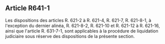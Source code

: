 Article R641-1
----
Les dispositions des articles R. 621-2 à R. 621-4, R. 621-7, R. 621-8-1, à
l'exception du dernier alinéa, R. 621-8-2, R. 621-10 et R. 621-12 à R. 621-16,
ainsi que l'article R. 631-7-1, sont applicables à la procédure de liquidation
judiciaire sous réserve des dispositions de la présente section.
